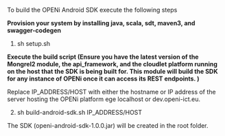 To build the OPENi Android SDK execute the following steps

**Provision your system by installing java, scala, sdt, maven3, and swagger-codegen**

1) sh setup.sh

**Execute the build script (Ensure you have the latest version of the Mongrel2 module, the api_framework, and the cloudlet platform running on the host that the SDK is being built for.
This module will build the SDK for any instance of OPENi once it can access its REST endpoints. )**


Replace IP_ADDRESS/HOST with either the hostname or IP address of the server hosting the OPENi platform ege localhost or dev.openi-ict.eu.

2) sh build-android-sdk.sh IP_ADDRESS/HOST


The SDK (openi-android-sdk-1.0.0.jar) will be created in the root folder.

